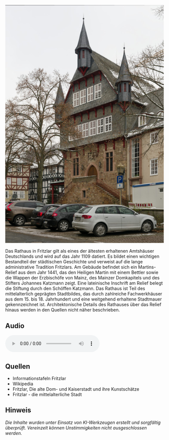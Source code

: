 ![Rathaus](./images/fritzlar/p1.jpg)

Das Rathaus in Fritzlar gilt als eines der ältesten erhaltenen Amtshäuser Deutschlands und wird auf das Jahr 1109 datiert. Es bildet einen wichtigen Bestandteil der städtischen Geschichte und verweist auf die lange administrative Tradition Fritzlars. Am Gebäude befindet sich ein Martins-Relief aus dem Jahr 1441, das den Heiligen Martin mit einem Bettler sowie die Wappen der Erzbischöfe von Mainz, des Mainzer Domkapitels und des Stifters Johannes Katzmann zeigt. Eine lateinische Inschrift am Relief belegt die Stiftung durch den Schöffen Katzmann. Das Rathaus ist Teil des mittelalterlich geprägten Stadtbildes, das durch zahlreiche Fachwerkhäuser aus dem 15. bis 18. Jahrhundert und eine weitgehend erhaltene Stadtmauer gekennzeichnet ist. Architektonische Details des Rathauses über das Relief hinaus werden in den Quellen nicht näher beschrieben.

## Audio

<audio controls class="full-width-audio">
  <source src="locales/fritzlar/de/p1.mp3" type="audio/mpeg">
  Dein Browser unterstützt kein Audioelement.
</audio>

## Quellen

- Informationstafeln Fritzlar
- Wikipedia
- Fritzlar, Die alte Dom- und Kaiserstadt und ihre Kunstschätze
- Fritzlar - die mittelalterliche Stadt

## Hinweis

_Die Inhalte wurden unter Einsatz von KI-Werkzeugen erstellt und sorgfältig überprüft. Vereinzelt können Unstimmigkeiten nicht ausgeschlossen werden._